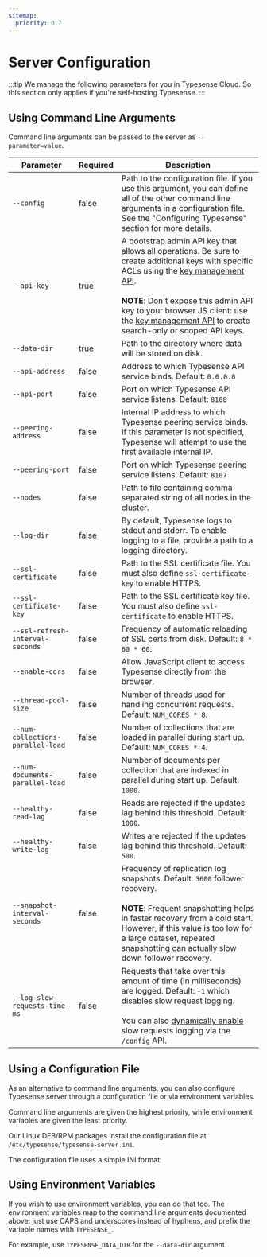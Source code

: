 ```yaml
---
sitemap:
  priority: 0.7
---
```


# Server Configuration

:::tip
We manage the following parameters for you in Typesense Cloud. So this section only applies if you're self-hosting Typesense.
:::

## Using Command Line Arguments

Command line arguments can be passed to the server as `--parameter=value`.

| Parameter      | Required    |Description                                            |
| -------------- | ----------- |-------------------------------------------------------| 
|`--config`         | false       |Path to the configuration file. If you use this argument, you can define all of the other command line arguments in a configuration file. See the "Configuring Typesense" section for more details.|
|`--api-key`	|true	|A bootstrap admin API key that allows all operations. Be sure to create additional keys with specific ACLs using the [key management API](../api/api-keys.md). <br><br>**NOTE**: Don't expose this admin API key to your browser JS client: use the [key management API](../api/api-keys.md) to create search-only or scoped API keys.|
|`--data-dir`	|true	|Path to the directory where data will be stored on disk.|
|`--api-address`	|false	|Address to which Typesense API service binds. Default: `0.0.0.0`|
|`--api-port`	|false	|Port on which Typesense API service listens. Default: `8108`|
|`--peering-address`	|false	|Internal IP address to which Typesense peering service binds. If this parameter is not specified, Typesense will attempt to use the first available internal IP.|
|`--peering-port`	|false	|Port on which Typesense peering service listens. Default: `8107`|
|`--nodes`	|false	|Path to file containing comma separated string of all nodes in the cluster.|
|`--log-dir`	|false	|By default, Typesense logs to stdout and stderr. To enable logging to a file, provide a path to a logging directory.|
|`--ssl-certificate`	|false	|Path to the SSL certificate file. You must also define `ssl-certificate-key` to enable HTTPS.|
|`--ssl-certificate-key`	|false	|Path to the SSL certificate key file. You must also define `ssl-certificate` to enable HTTPS.|
|`--ssl-refresh-interval-seconds`	|false	|Frequency of automatic reloading of SSL certs from disk. Default: `8 * 60 * 60`.|
|`--enable-cors`	|false	|Allow JavaScript client to access Typesense directly from the browser.|
|`--thread-pool-size`	|false	|Number of threads used for handling concurrent requests. Default: `NUM_CORES * 8`.|
|`--num-collections-parallel-load`	|false	|Number of collections that are loaded in parallel during start up. Default: `NUM_CORES * 4`.|
|`--num-documents-parallel-load`	|false	|Number of documents per collection that are indexed in parallel during start up. Default: `1000`.|
|`--healthy-read-lag`	|false	|Reads are rejected if the updates lag behind this threshold. Default: `1000`.|
|`--healthy-write-lag`	|false	|Writes are rejected if the updates lag behind this threshold. Default: `500`.|
|`--snapshot-interval-seconds`	|false	|Frequency of replication log snapshots. Default: `3600` follower recovery.<br><br>**NOTE**: Frequent snapshotting helps in faster recovery from a cold start. However, if this value is too low for a large dataset, repeated snapshotting can actually slow down follower recovery.|
|`--log-slow-requests-time-ms`	|false	|Requests that take over this amount of time (in milliseconds) are logged. Default: `-1` which disables slow request logging. <br><br>You can also [dynamically enable](../api/cluster-operations.md#toggle-slow-request-log) slow requests logging via the `/config` API.|

## Using a Configuration File

As an alternative to command line arguments, you can also configure Typesense server through a configuration file or via environment variables.

Command line arguments are given the highest priority, while environment variables are given the least priority.

<Tabs :tabs="['Shell']">
  <template v-slot:Shell>

```bash
./typesense-server --config=/etc/typesense/typesense-server.ini
```

  </template>
</Tabs>

Our Linux DEB/RPM packages install the configuration file at `/etc/typesense/typesense-server.ini`.

The configuration file uses a simple INI format:

<Tabs :tabs="['INI']">
  <template v-slot:INI>

```ini
; /etc/typesense/typesense-server.ini

[server]

api-key = Rhsdhas2asasdasj2
data-dir = /tmp/ts
log-dir = /tmp/logs
api-port = 9090
```
  </template>
</Tabs>

## Using Environment Variables

If you wish to use environment variables, you can do that too. The environment variables map to the command line arguments documented above: just use CAPS and underscores instead of hyphens, and prefix the variable names with `TYPESENSE_`.

For example, use `TYPESENSE_DATA_DIR` for the `--data-dir` argument.

<Tabs :tabs="['Shell']">
  <template v-slot:Shell>

```bash
TYPESENSE_DATA_DIR=/tmp/ts TYPESENSE_API_KEY=AS3das2awQ2 ./typesense-server
```
  </template>
</Tabs>
